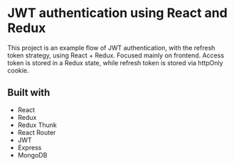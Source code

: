 
# JWT authentication using React and Redux
This project is an example flow of JWT authentication, with the refresh token strategy, using React + Redux. Focused mainly on frontend.
Access token is stored in a Redux state, while refresh token is stored via httpOnly cookie.

## Built with
- React
- Redux
- Redux Thunk
- React Router
- JWT
- Express
- MongoDB
